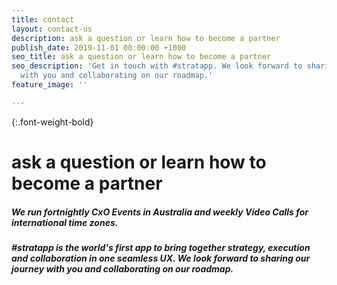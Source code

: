 ```yaml
---
title: contact
layout: contact-us
description: ask a question or learn how to become a partner
publish_date: 2019-11-01 00:00:00 +1000
seo_title: ask a question or learn how to become a partner
seo_description: 'Get in touch with #stratapp. We look forward to sharing our journey
  with you and collaborating on our roadmap.'
feature_image: ''

---
```

{:.font-weight-bold}

# ask a question or learn how to become a partner

##### We run fortnightly CxO Events in Australia and weekly Video Calls for international time zones.

##### #stratapp is the world's first app to bring together strategy, execution and collaboration in one seamless UX. We look forward to sharing our journey with you and collaborating on our roadmap.